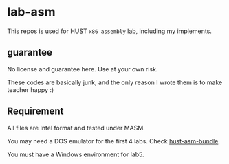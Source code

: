 # lab-asm

This repos is used for HUST `x86 assembly` lab, including my implements.

## guarantee

No license and guarantee here. Use at your own risk.

These codes are basically junk, and the only reason I wrote them is to make teacher happy :)

## Requirement

All files are Intel format and tested under MASM.

You may need a DOS emulator for the first 4 labs. Check [hust-asm-bundle](https://github.com/ManiaciaChao/hust-asm-bundle).

You must have a Windows environment for lab5.

